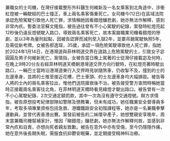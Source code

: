 兼職女的士司機，在灣仔接載整形外科醫生何維新及一名女乘客到北角途中，涉衝紅燈被一輛駛經的巴士撞正，車上兩名乘客傷重死亡。女司機今(12日)在區域法院承認危險駕駛引致他人死亡罪，求情稱她因看錯燈釀悲劇，她亦無法作解釋，感到非常內疚。暫委法官蘇文隆指，被告過往曾有不小心駕駛的紀錄，案發時紅燈亮起12秒後仍違反燈號駛入路口，導致兩名乘客死亡，故本案屬職業司機看錯燈的慘劇，並以3年為量刑起點，因被告認罪而減刑至入獄2年，並要吊銷駕駛執照5年，及需從新考牌。女被告郝逸琛，35歲，承認一項危險駕駛導致他人死亡罪，指她於2024年1月14日，在港灣道與菲林明道交界在道路上危險駕駛的士，引致女子宓圓圓及男子何維新死亡。案情指，女被告當日晚上駕著的士從灣仔接載宓及何時，在晚上9時20分左右經菲林明道天橋朝港灣道交界方向行駛時，在紅燈亮著時駛出路口，一輛巴士當時沿港灣道東行入交界時見狀隨煞車，仍收掣不及，撞到的士的左邊車身，並將的士推至接近花槽，巴士車頭、的士左邊車身均大幅損毀。被告等人將的士內的兩名乘客拉出，惟他們送院搶救後不治。被告接受警方查問時稱她當時正接載兩名乘客往北角，在菲林明道天橋時看見綠燈才駛出路口。被告曾有一次不小心駕駛紀錄、2次交通定額罰款，其中一次為沒有遵守交通燈號。辯方求情指，被告原想投考紀律部隊如警隊及懲教署，但未有成功，她任職業安全督導員多年，考取多項專業資格包括急救、港鐵鐵路安全初階課程等，她亦是一名兼職拳擊運動員，並曾代表香港出賽。案發前被告的二姊懷孕產子，她想雙親安享晚年，周末當兼職司機幫補家計，惟因「睇錯燈」釀悲劇，她亦無法作解釋何故，並感到非常內疚和自責，亦想向死者親友致歉。被告在意外中亦有受傷，至今仍隱隱作痛，她在意外後長期失眠，需服食抗抑鬱安眠藥，並定期接受精神科治療。